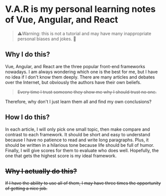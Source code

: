 # V.A.R is my personal learning notes of Vue, Angular, and React

> ⚠️Warning: this is not a tutorial and may have many inappropriate personal biases and jokes. 🙈

## Why I do this?

Vue, Angular, and React are the three popular front-end frameworks nowadays. I am always wondering which one is the best for me, but I have no idea if I don't know them deeply. There are many articles and debates over the Internet, but obviously the authors have their own beliefs.

> <del>Every time I trust someone they show me why I should trust no one.</del>

Therefore, why don't I just learn them all and find my own conclusions?

## How I do this?

In each article, I will only pick one small topic, then make compare and contrast to each framework. It should be short and easy to understand because I have no patience to read and write long paragraphs. Plus, it should be written in a hilarious tone because life should be full of humor. Finally, I will give scores for them to evaluate who does well. Hopefully, the one that gets the highest score is my ideal framework.

## <del>Why I actually do this?</del>

<del>If I have the ability to use all of them, I may have three times the opportunity of getting a nice job.</del>
